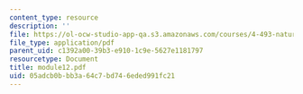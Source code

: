 ```yaml
---
content_type: resource
description: ''
file: https://ol-ocw-studio-app-qa.s3.amazonaws.com/courses/4-493-natural-light-in-design-january-iap-2006/05adcb0bbb3a64c7bd746eded991fc21_module12.pdf
file_type: application/pdf
parent_uid: c1392a00-39b3-e910-1c9e-5627e1181797
resourcetype: Document
title: module12.pdf
uid: 05adcb0b-bb3a-64c7-bd74-6eded991fc21
---
```

